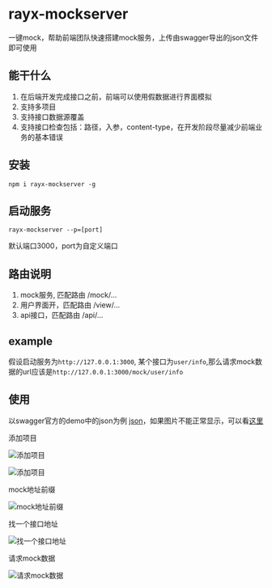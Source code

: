 # rayx-mockserver
一键mock，帮助前端团队快速搭建mock服务，上传由swagger导出的json文件即可使用

## 能干什么
1. 在后端开发完成接口之前，前端可以使用假数据进行界面模拟
2. 支持多项目
3. 支持接口数据源覆盖
4. 支持接口检查包括：路径，入参，content-type，在开发阶段尽量减少前端业务的基本错误

## 安装
```
npm i rayx-mockserver -g
```

## 启动服务
```
rayx-mockserver --p=[port]
```
默认端口3000，port为自定义端口

## 路由说明
1. mock服务, 匹配路由 /mock/...
2. 用户界面开，匹配路由 /view/...
3. api接口，匹配路由 /api/...

## example
假设启动服务为`http://127.0.0.1:3000`, 某个接口为`user/info`,那么请求mock数据的url应该是`http://127.0.0.1:3000/mock/user/info`

## 使用

以swagger官方的demo中的json为例 [json](https://petstore.swagger.io/v2/swagger.json)，如果图片不能正常显示，可以看[这里](https://www.jianshu.com/p/d7b1e9d74956)

添加项目

![添加项目](https://uploader.shimo.im/f/6weHomK1hCO9houn.jpg!thumbnail)

![添加项目](https://uploader.shimo.im/f/aFM3L1DTTo8ovwVa.jpg!thumbnail)

mock地址前缀

![mock地址前缀](https://uploader.shimo.im/f/X9O62y6VMG1FYoJu.jpg!thumbnail)

找一个接口地址

![找一个接口地址](https://uploader.shimo.im/f/oh6vens2sofzeNs9.jpg!thumbnail)

请求mock数据

![请求mock数据](https://uploader.shimo.im/f/vBSRb2BcIRxfe4HP.jpg!thumbnail)